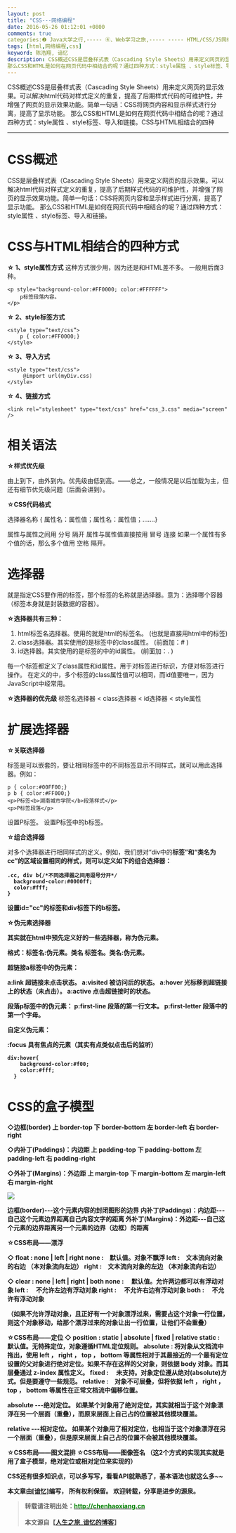 ```yaml
---
layout: post
title: "CSS---网络编程"
date: 2016-05-26 01:12:01 +0800
comments: true
categories:❷ Java大学之行,----- ④、Web学习之旅,----- ----- HTML/CSS/JS网络编程
tags: [html,网络编程,css]
keyword: 陈浩翔, 谙忆
description: CSS概述CSS是层叠样式表（Cascading Style Sheets）用来定义网页的显示效果。可以解决html代码对样式定义的重复，提高了后期样式代码的可维护性，并增强了网页的显示效果功能。简单一句话：CSS将网页内容和显示样式进行分离，提高了显示功能。 
那么CSS和HTML是如何在网页代码中相结合的呢？通过四种方式：style属性 、style标签、导入和链接。CSS与HTML相结合的四种 
---
```



CSS概述CSS是层叠样式表（Cascading Style Sheets）用来定义网页的显示效果。可以解决html代码对样式定义的重复，提高了后期样式代码的可维护性，并增强了网页的显示效果功能。简单一句话：CSS将网页内容和显示样式进行分离，提高了显示功能。 
那么CSS和HTML是如何在网页代码中相结合的呢？通过四种方式：style属性 、style标签、导入和链接。CSS与HTML相结合的四种
<!-- more -->
----------

CSS概述
=====

CSS是层叠样式表（Cascading Style Sheets）用来定义网页的显示效果。可以解决html代码对样式定义的重复，提高了后期样式代码的可维护性，并增强了网页的显示效果功能。简单一句话：CSS将网页内容和显示样式进行分离，提高了显示功能。
那么CSS和HTML是如何在网页代码中相结合的呢？通过四种方式：style属性 、style标签、导入和链接。


CSS与HTML相结合的四种方式
================

**☆ 1、style属性方式** 
这种方式很少用，因为还是和HTML差不多。
一般用后面3种。
```
<p style="background-color:#FF0000; color:#FFFFFF">
    p标签段落内容。 
</p>
```

**☆ 2、style标签方式** 
```
<style type=”text/css”>
    p { color:#FF0000;}
</style>
```

**☆ 3、导入方式** 
```
<style type="text/css">
     @import url(myDiv.css)
</style>
```

**☆ 4、链接方式** 

```
<link rel="stylesheet" type="text/css" href="css_3.css" media="screen" /> 
```


相关语法
====

**☆样式优先级** 

由上到下，由外到内。优先级由低到高。——总之，一般情况是以后加载为主，但还有细节优先级问题（后面会讲到）。

**☆CSS代码格式** 

选择器名称 { 属性名：属性值；属性名：属性值；…….}

属性与属性之间用 分号 隔开
属性与属性值直接按用 冒号 连接
如果一个属性有多个值的话，那么多个值用 空格 隔开。


选择器
===
就是指定CSS要作用的标签，那个标签的名称就是选择器。意为：选择哪个容器（标签本身就是封装数据的容器）。

**☆选择器共有三种：**

1) html标签名选择器。使用的就是html的标签名。
(也就是直接用html中的标签)
2) class选择器。其实使用的是标签中的class属性。
(前面加：# )
3) id选择器。其实使用的是标签的中的id属性。
(前面加：. )

每一个标签都定义了class属性和id属性。用于对标签进行标识，方便对标签进行操作。
在定义的中，多个标签的class属性值可以相同，而id值要唯一，因为JavaScript中经常用。

 **☆选择器的优先级** 
标签名选择器  <  class选择器  <  id选择器  < style属性 


扩展选择器
=====

**☆关联选择器** 

标签是可以嵌套的，要让相同标签中的不同标签显示不同样式，就可以用此选择器。例如： 

```
p { color:#00FF00;}
p b { color:#FF000;}
<p>P标签<b>湖南城市学院</b>段落样式</p>
<p>P标签段落</p> 
```
设置P标签。
设置P标签中的b标签。

**☆组合选择器** 

对多个选择器进行相同样式的定义。例如，我们想对“div中的<b>标签”和“类名为cc”的区域设置相同的样式，则可以定义如下的组合选择器： 

```
.cc, div b{/*不同选择器之间用逗号分开*/
  background-color:#0000ff;
  color:#fff;
} 
```
设置id="cc"的标签和div标签下的b标签。


**☆伪元素选择器**

其实就在html中预先定义好的一些选择器，称为伪元素。

格式：标签名:伪元素。类名 标签名。类名:伪元素。


超链接a标签中的伪元素：

a:link  超链接未点击状态。
a:visited 被访问后的状态。
a:hover 光标移到超链接上的状态（未点击）。
a:active 点击超链接时的状态。


段落p标签中的伪元素：
p:first-line 段落的第一行文本。
p:first-letter 段落中的第一个字母。

自定义伪元素：

:focus 具有焦点的元素（其实有点类似点击后的监听）
```
div:hover{
    background-color:#f00;
    color:#fff;
  }
```


CSS的盒子模型
========

**◇边框(border)**
上 border-top
下 border-bottom
左 border-left
右 border-right

**◇内补丁(Paddings)：内边距**
上  padding-top
下  padding-bottom
左  padding-left
右  padding-right

**◇外补丁(Margins)：外边距**
上  margin-top
下  margin-bottom
左  margin-left
右  margin-right


![](http://img.blog.csdn.net/20160526130237454)

边框(border)---这个元素内容的封闭图形的边界
内补丁(Paddings)：内边距---自己这个元素边界距离自己内容文字的距离
外补丁(Margins)：外边距---自己这个元素的边界距离另一个元素的边界（边框）的距离


**☆CSS布局——漂浮** 

◇ float : none | left | right
none :　默认值。对象不飘浮
left :　文本流向对象的右边
（本对象流向左边）
right :　文本流向对象的左边
（本对象流向右边）

◇ clear : none | left | right | both
none :　 默认值。允许两边都可以有浮动对象 
left :　 不允许左边有浮动对象 
right :　 不允许右边有浮动对象 
both :　 不允许有浮动对象

（如果不允许浮动对象，且正好有一个对象漂浮过来，需要占这个对象一行位置，则这个对象移动，给那个漂浮过来的对象让出一行位置，让他们不会重叠）


**☆CSS布局——定位** 
◇ position : static | absolute | fixed | relative 
static :　 默认值。无特殊定位，对象遵循HTML定位规则。 
absolute : 将对象从文档流中拖出，使用 left ， right ， top ， bottom 等属性相对于其最接近的一个最有定位设置的父对象进行绝对定位。如果不存在这样的父对象，则依据 body 对象。而其层叠通过 z-index 属性定义。
fixed :　 未支持。对象定位遵从绝对(absolute)方式。但是要遵守一些规范。 
relative :　对象不可层叠，但将依据 left ， right ， top ， bottom 等属性在正常文档流中偏移位置。

absolute ---绝对定位。
如果某个对象用了绝对定位，其实就相当于这个对象漂浮在另一个层面（重叠），而原来层面上自己占的位置被其他模块覆盖。

relative ---相对定位。
如果某个对象用了相对定位，也相当于这个对象漂浮在另一个层面（重叠），但是原来层面上自己占的位置不会被其他模块覆盖。



☆CSS布局——图文混排 
☆CSS布局——图像签名 
（这2个方式的实现其实就是用了盒子模型，绝对定位或相对定位来实现的）


CSS还有很多知识点，可以多写写，看看API就熟悉了，基本语法也就这么多~~

本文章由<a href="http://chenhaoxiang.cn/">[谙忆]</a>编写， 所有权利保留。 
欢迎转载，分享是进步的源泉。
<blockquote cite='陈浩翔'>
<p background-color='#D3D3D3'>转载请注明出处：<a href='http://chenhaoxiang.cn'><font color="green">http://chenhaoxiang.cn</font></a><br><br>
本文源自<strong>【<a href='http://chenhaoxiang.cn' target='_blank'>人生之旅_谙忆的博客</a>】</strong></p>
</blockquote>
